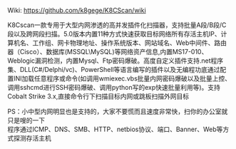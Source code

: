 Wiki: https://github.com/k8gege/K8CScan/wiki<br>

K8Cscan一款专用于大型内网渗透的高并发插件化扫描器，支持批量A段/B段/C段以及跨网段扫描。5.0版本内置11种方式快速获取目标网络所有存活主机IP、计算机名、工作组、网卡物理地址、操作系统版本、网站域名、Web中间件、路由器（Cisco）、数据库(MSSQL\MySQL)等网络资产信息,内置MS17-010、Weblogic漏洞检测，内置Mysql、Ftp密码爆破。高度自定义插件支持.net程序集、DLL(C#/Delphi/vc)、PowerShell等语言编写的插件以及无编程功底通过配置INI加载任意程序或命令(如调用wmiexec.vbs批量内网密码爆破以及批量上控、调用sshcmd进行SSH密码爆破、调用python写的exp快速批量利用等)。支持Cobalt Strike 3.x,直接命令行下扫描目标内网或跳板扫描外网目标

PS：小中型内网明显也是支持的，大家不要慌而且速度非常快，扫你的办公室就只是嗖的一下<br>
程序通过ICMP、DNS、SMB、HTTP、netbios协议、端口、Banner、Web等方式探测存活主机
